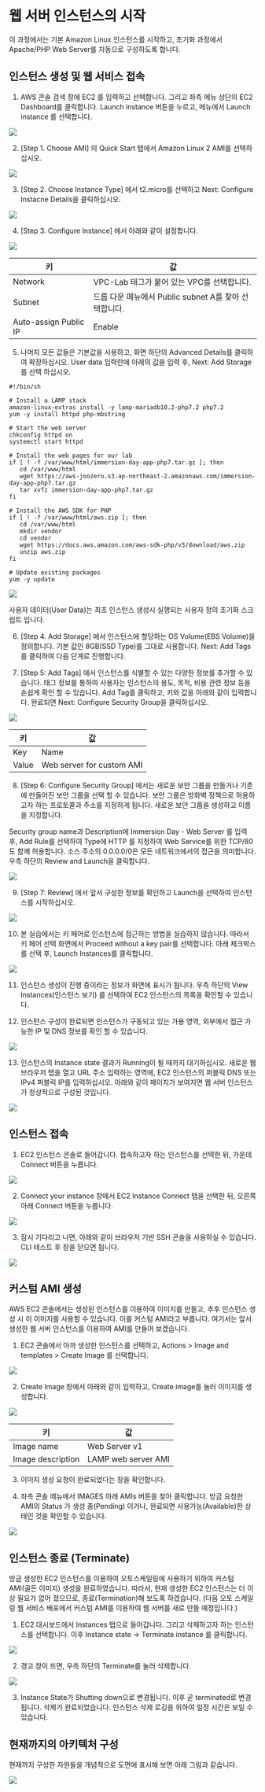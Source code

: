 # 웹 서버 인스턴스의 시작

이 과정에서는 기본 Amazon Linux 인스턴스를 시작하고, 초기화 과정에서 Apache/PHP Web Server를 자동으로 구성하도록 합니다.

## 인스턴스 생성 및 웹 서비스 접속

1. AWS 콘솔 검색 창에 EC2 를 입력하고 선택합니다. 그리고 좌측 메뉴 상단의 EC2 Dashboard를 클릭합니다. Launch instance 버튼을 누르고, 메뉴에서 Launch instance 를 선택합니다.

![](../images/gid-ec2-05.png)

2. [Step 1. Choose AMI] 의 Quick Start 탭에서 Amazon Linux 2 AMI를 선택하십시오.

![](../images/gid-ec2-06.png)

3. [Step 2. Choose Instance Type] 에서 t2.micro를 선택하고 Next: Configure Instacne Details을 클릭하십시오.

![](../images/gid-ec2-07.png)

4. [Step 3. Configure Instance] 에서 아래와 같이 설정합니다.

![](../images/gid-ec2-08.png)

키 | 값
--- | ---
Network | VPC-Lab 태그가 붙어 있는 VPC를 선택합니다.
Subnet | 드롭 다운 메뉴에서 Public subnet A를 찾아 선택합니다.
Auto-assign Public IP | Enable

5. 나머지 모든 값들은 기본값을 사용하고, 화면 하단의 Advanced Details를 클릭하여 확장하십시오. User data 입력란에 아래의 값을 입력 후, Next: Add Storage를 선택 하십시오.

```
#!/bin/sh

# Install a LAMP stack
amazon-linux-extras install -y lamp-mariadb10.2-php7.2 php7.2
yum -y install httpd php-mbstring

# Start the web server
chkconfig httpd on
systemctl start httpd

# Install the web pages for our lab
if [ ! -f /var/www/html/immersion-day-app-php7.tar.gz ]; then
   cd /var/www/html
   wget https://aws-joozero.s3.ap-northeast-2.amazonaws.com/immersion-day-app-php7.tar.gz  
   tar xvfz immersion-day-app-php7.tar.gz
fi

# Install the AWS SDK for PHP
if [ ! -f /var/www/html/aws.zip ]; then
   cd /var/www/html
   mkdir vendor
   cd vendor
   wget https://docs.aws.amazon.com/aws-sdk-php/v3/download/aws.zip
   unzip aws.zip
fi

# Update existing packages
yum -y update
```

![](../images/gid-ec2-09.png)

사용자 데이터(User Data)는 최초 인스턴스 생성시 실행되는 사용자 정의 초기화 스크립트 입니다.

6. [Step 4. Add Storage] 에서 인스턴스에 할당하는 OS Volume(EBS Volume)을 정의합니다. 기본 값인 8GB(SSD Type)를 그대로 사용합니다. Next: Add Tags를 클릭하여 다음 단계로 진행합니다.

7. [Step 5: Add Tags] 에서 인스턴스를 식별할 수 있는 다양한 정보를 추가할 수 있습니다. 태그 정보를 통하여 사용자는 인스턴스의 용도, 목적, 비용 관련 정보 등을 손쉽게 확인 할 수 있습니다. Add Tag를 클릭하고, 키와 값을 아래와 같이 입력합니다. 완료되면 Next: Configure Security Group을 클릭하십시오.

![](../images/gid-ec2-10.png)

키 | 값
--- | ---
Key | Name
Value | Web server for custom AMI

8. [Step 6: Configure Security Group] 에서는 새로운 보안 그룹을 만들거나 기존에 만들어진 보안 그룹을 선택 할 수 있습니다. 보안 그룹은 방화벽 정책으로 허용하고자 하는 프로토콜과 주소를 지정하게 됩니다. 새로운 보안 그룹을 생성하고 이름을 지정합니다.

Security group name과 Description에 Immersion Day - Web Server 를 입력 후, Add Rule를 선택하여 Type에 HTTP 를 지정하여 Web Service를 위한 TCP/80도 함께 허용합니다. 소스 주소의 0.0.0.0/0은 모든 네트워크에서의 접근을 의미합니다. 우측 하단의 Review and Launch을 클릭합니다.

![](../images/gid-ec2-11.png)

9. [Step 7: Review] 에서 앞서 구성한 정보를 확인하고 Launch을 선택하여 인스턴스를 시작하십시오.

![](../images/gid-ec2-12.png)

10. 본 실습에서는 키 페어로 인스턴스에 접근하는 방법을 실습하지 않습니다. 따라서 키 페어 선택 화면에서 Proceed without a key pair를 선택합니다. 아래 체크박스를 선택 후, Launch Instances를 클릭합니다.

![](../images/gid-ec2-13.png)

11. 인스턴스 생성이 진행 중이라는 정보가 화면에 표시가 됩니다. 우측 하단의 View Instances(인스턴스 보기) 를 선택하여 EC2 인스턴스의 목록을 확인할 수 있습니다.

12. 인스턴스 구성이 완료되면 인스턴스가 구동되고 있는 가용 영역, 외부에서 접근 가능한 IP 및 DNS 정보를 확인 할 수 있습니다.

![](../images/gid-ec2-14.png)

13. 인스턴스의 Instance state 결과가 Running이 될 때까지 대기하십시오. 새로운 웹 브라우저 탭을 열고 URL 주소 입력하는 영역에, EC2 인스턴스의 퍼블릭 DNS 또는 IPv4 퍼블릭 IP를 입력하십시오. 아래와 같이 페이지가 보여지면 웹 서버 인스턴스가 정상적으로 구성된 것입니다.

![](../images/ec2-lab-08.png)

## 인스턴스 접속

1. EC2 인스턴스 콘솔로 들어갑니다. 접속하고자 하는 인스턴스를 선택한 뒤, 가운데 Connect 버튼을 누릅니다.

![](../images/gid-ec2-15.png)

2. Connect your instance 창에서 EC2 Instance Connect 탭을 선택한 뒤, 오른쪽 아래 Connect 버튼을 누릅니다.

![](../images/gid-ec2-16.png)

3. 잠시 기다리고 나면, 아래와 같이 브라우저 기반 SSH 콘솔을 사용하실 수 있습니다. CLI 테스트 후 창을 닫으면 됩니다.

![](../images/gid-ec2-23.png)

<!--
## Session Manager를 사용하여 리눅스 인스턴스에 접속
이어질 데이터베이스 실습에서 웹 서버에 부여된 IAM Role을 사용하여 RDS에 접속합니다. 이에 Session Manager를 사용하여 리눅스 인스턴스에 접근하기를 참고하여 EC2 인스턴스에 IAM Role을 부여합니다.
-->

## 커스텀 AMI 생성
AWS EC2 콘솔에서는 생성된 인스턴스를 이용하여 이미지를 만들고, 추후 인스턴스 생성 시 이 이미지를 사용할 수 있습니다. 이를 커스텀 AMI라고 부릅니다.
여기서는 앞서 생성한 웹 서버 인스턴스를 이용하여 AMI를 만들어 보겠습니다.

1. EC2 콘솔에서 아까 생성한 인스턴스를 선택하고, Actions > Image and templates > Create Image 를 선택합니다.

![](../images/gid-ec2-17.png)

2. Create Image 창에서 아래와 같이 입력하고, Create image를 눌러 이미지를 생성합니다.

![](../images/gid-ec2-18.png)

키 | 값
--- | ---
Image name | Web Server v1
Image description | LAMP web server AMI

3. 이미지 생성 요청이 완료되었다는 창을 확인합니다.

4. 좌측 콘솔 메뉴에서 IMAGES 아래 AMIs 버튼을 찾아 클릭합니다. 방금 요청한 AMI의 Status 가 생성 중(Pending) 이거나, 완료되면 사용가능(Available)한 상태인 것을 확인할 수 있습니다.

![](../images/gid-ec2-19.png)

## 인스턴스 종료 (Terminate)
방금 생성한 EC2 인스턴스를 이용하여 오토스케일링에 사용하기 위하여 커스텀 AMI(골든 이미지) 생성을 완료하였습니다. 따라서, 현재 생성한 EC2 인스턴스는 더 이상 필요가 없어 졌으므로, 종료(Termination)해 보도록 하겠습니다. (다음 오토 스케일링 웹 서비스 배포에서 커스텀 AMI를 이용하여 웹 서버를 새로 만들 예정입니다.)

1. EC2 대시보드에서 Instances 탭으로 들어갑니다. 그리고 삭제하고자 하는 인스턴스를 선택합니다. 이후 Instance state -> Terminate instance 를 클릭합니다.

![](../images/gid-ec2-20.png)

2. 경고 창이 뜨면, 우측 하단의 Terminate를 눌러 삭제합니다.

![](../images/gid-ec2-21.png)

3. Instance State가 Shutting down으로 변경됩니다. 이후 곧 terminated로 변경됩니다. 삭제가 완료되었습니다. 인스턴스 삭제 로깅을 위하여 일정 시간은 보일 수 있습니다.

## 현재까지의 아키텍처 구성
현재까지 구성한 자원들을 개념적으로 도면에 표시해 보면 아래 그림과 같습니다.

![](../images/gid-ec2-32.svg)

<!--[Previous](../compute.md) | [Next](./20-auto-scaling.md)